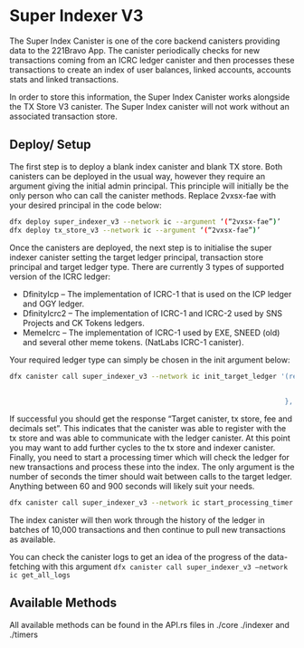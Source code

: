 # Super Indexer V3

The Super Index Canister is one of the core backend canisters providing data to the 221Bravo App. The canister periodically checks for new transactions coming from an ICRC ledger canister and then processes these transactions to create an index of user balances, linked accounts, accounts stats and linked transactions. 

In order to store this information, the Super Index Canister works alongside the TX Store V3 canister. The Super Index canister will not work without an associated transaction store.  

## Deploy/ Setup

The first step is to deploy a blank index canister and blank TX store. Both canisters can be deployed in the usual way, however they require an argument giving the initial admin principal. This principle will initially be the only person who can call the canister methods. Replace 2vxsx-fae with your desired principal in the code below: 

```bash
dfx deploy super_indexer_v3 --network ic --argument ‘(“2vxsx-fae”)’ 
dfx deploy tx_store_v3 --network ic --argument ‘(“2vxsx-fae”)’
```

Once the canisters are deployed, the next step is to initialise the super indexer canister setting the target ledger principal, transaction store principal and target ledger type. There are currently 3 types of supported version of the ICRC ledger: 

* DfinityIcp – The implementation of ICRC-1 that is used on the ICP ledger and OGY ledger.
* DfinityIcrc2 – The implementation of ICRC-1 and ICRC-2 used by SNS Projects and CK Tokens ledgers. 
* MemeIcrc – The implementation of ICRC-1 used by EXE, SNEED (old) and several other meme tokens. (NatLabs ICRC-1 canister). 

Your required ledger type can simply be chosen in the init argument below:

```bash
dfx canister call super_indexer_v3 --network ic init_target_ledger '(record {
                                                                        target_ledger = " xxxx-xxxxx-xxxx-xxxx-xxx ";
                                                                        tx_store = "xxxx-xxxxx-xxxx-xxxx-xxx"
                                                                    }, variant { "DfinityIcrc2" })'
```

If successful you should get the response “Target canister, tx store, fee and decimals set”. This indicates that the canister was able to register with the tx store and was able to communicate with the ledger canister. 
At this point you may want to add further cycles to the tx store and indexer canister. 
Finally, you need to start a processing timer which will check the ledger for new transactions and process these into the index. The only argument is the number of seconds the timer should wait between calls to the target ledger. Anything between 60 and 900 seconds will likely suit your needs. 

```bash
dfx canister call super_indexer_v3 --network ic start_processing_timer '(60: nat64)'
``` 

The index canister will then work through the history of the ledger in batches of 10,000 transactions and then continue to pull new transactions as available. 

You can check the canister logs to get an idea of the progress of the data-fetching with this argument `dfx canister call super_indexer_v3 –network ic get_all_logs`

## Available Methods
All available methods can be found in the API.rs files in ./core ./indexer and ./timers